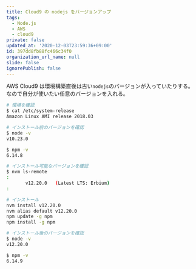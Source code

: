 ```yaml
---
title: Cloud9 の nodejs をバージョンアップ
tags:
  - Node.js
  - AWS
  - cloud9
private: false
updated_at: '2020-12-03T23:59:36+09:00'
id: 397dd8fb88fc466c34f0
organization_url_name: null
slide: false
ignorePublish: false
---
```

AWS Cloud9 は環境構築直後は古い`nodejs`のバージョンが入っていたりする。
なので自分が使いたい任意のバージョンを入れる。

```bash
# 環境を確認
$ cat /etc/system-release
Amazon Linux AMI release 2018.03

# インストール前のバージョンを確認
$ node -v
v10.23.0

$ npm -v
6.14.8

# インストール可能なバージョンを確認
$ nvm ls-remote
:
       v12.20.0   (Latest LTS: Erbium)
:

# インストール
nvm install v12.20.0
nvm alias default v12.20.0
npm update -g npm
npm install -g npm

# インストール後のバージョンを確認
$ node -v
v12.20.0

$ npm -v
6.14.9
```
